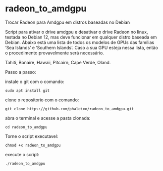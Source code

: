 # radeon_to_amdgpu
Trocar Radeon para Amdgpu em distros baseadas no Debian

Script para ativar o drive amdgpu e desativar o drive Radeon no linux, testada no Debian 12, mas deve funcionar em qualquer distro baseada em Debian.
Abaixo está uma lista de todos os modelos de GPUs das famílias ‘Sea Islands’ e ‘Southern Islands’.
Caso a sua GPU esteja nessa lista, então o procedimento provavelmente será necessário.  

Tahiti,
Bonaire,
Hawaii, 
Pitcairn,
Cape Verde,
Oland.  

Passo a passo:

instale o git com o comando:
```
sudo apt install git
```
clone o repositorio com o comando:
```
git clone https://github.com/phaleixo/radeon_to_amdgpu.git
```
abra o terminal e acesse a pasta clonada:
```
cd radeon_to_amdgpu
```
Torne o script executavel: 
```
chmod +x radeon_to_amdgpu
```
execute o script:
```
./radeon_to_amdgpu
```



